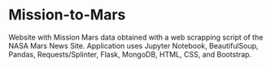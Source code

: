 # Mission-to-Mars
Website with Mission Mars data obtained with a web scrapping script of the NASA Mars News Site. Application uses Jupyter Notebook, BeautifulSoup, Pandas, Requests/Splinter, Flask, MongoDB, HTML, CSS, and Bootstrap.
